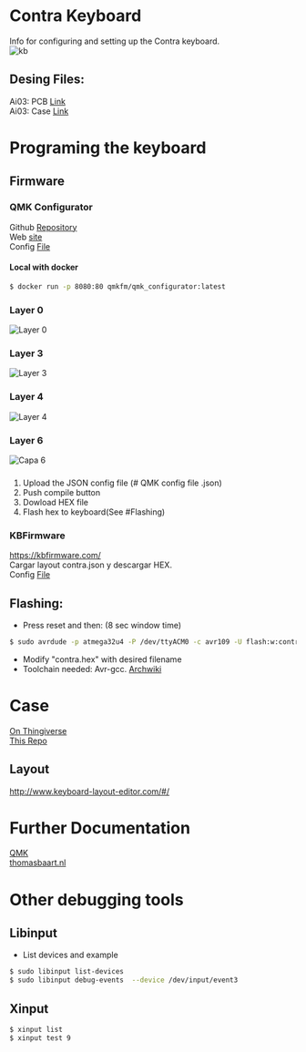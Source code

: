 # Contra Keyboard
Info for configuring and setting up the Contra keyboard.        
![kb](./Img/kb_small_web.jpg)

## Desing Files: 
Ai03: PCB [Link](https://github.com/ai03-2725/Contra)        
Ai03: Case [Link](https://github.com/ai03-2725/ContraPlates)

 # Programing the keyboard

 ## Firmware 

### QMK Configurator
Github [Repository](https://github.com/qmk/qmk_configurator)       
Web [site](https://config.qmk.fm/#/contra/LAYOUT_planck_mit)     
Config [File](./Files/qmk_contra_custom.json)      

#### Local with docker
``` bash
$ docker run -p 8080:80 qmkfm/qmk_configurator:latest
```
### Layer 0      
![Layer 0](./Img/layer0.jpg)

### Layer 3
![Layer 3](./Img/layer3.jpg)

### Layer 4  
![Layer 4](./Img/layer4.jpg)

### Layer 6  
![Capa 6](./Img/layer6.jpg)



### 
1. Upload the JSON config file (# QMK config file .json)
2. Push compile button 
3. Dowload HEX file
4. Flash hex to keyboard(See #Flashing)


### KBFirmware

https://kbfirmware.com/     
Cargar layout contra.json y descargar HEX.      
Config [File](./Files/kbf_contra.json)

## Flashing:
+ Press reset and then: (8 sec window time)
```bash
$ sudo avrdude -p atmega32u4 -P /dev/ttyACM0 -c avr109 -U flash:w:contra.hex
```
* Modify "contra.hex" with desired filename
* Toolchain needed:  Avr-gcc. [Archwiki](https://wiki.archlinux.org/title/AVR#Toolchain)

# Case 
[On Thingiverse](https://www.thingiverse.com/thing:5162848)        
[This Repo](./Case/)         

## Layout

http://www.keyboard-layout-editor.com/#/




# Further Documentation
[QMK](https://docs.qmk.fm/#/newbs_learn_more_resources)         
[thomasbaart.nl](https://thomasbaart.nl/category/mechanical-keyboards/firmware/qmk/qmk-basics/)     


# Other debugging tools
## Libinput
+ List devices and example
``` bash
$ sudo libinput list-devices 
$ sudo libinput debug-events  --device /dev/input/event3
```
## Xinput
``` bash
$ xinput list
$ xinput test 9  
```